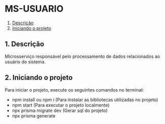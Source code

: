 # MS-USUARIO

1. [Descrição](#1-Descrição)
2. [Iniciando o projeto](#2-Iniciando-o-projeto)

## 1. Descrição
Microsserviço responsável pelo processamento de dados relacionados ao usuário do sistema.

## 2. Iniciando o projeto
Para iniciar o projeto, execute os seguintes comandos no terminal:
- npm install ou npm i (Para instalar as bibliotecas utilizadas no projeto)
- npm start (Para executar o projeto localmente)
- npx prisma migrate dev (Gerar sql do projeto)
- npx prisma generate